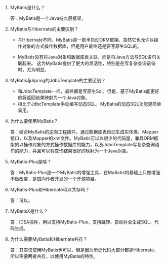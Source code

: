 1. MyBatis是什么？

   答：MyBatis是一个Java持久层框架。

2. MyBatis与Hibernate的主要区别？

   - 与Hibernate不同，MyBatis是一款半自动ORM框架。虽然它也允许以操作对象的方式操作数据库，但是用户最终还是要写原生SQL的。

   - MyBatis没有将Java对象和数据库表关联，而是将Java方法与SQL语句关联起来。 这为MyBatis提供了更大的灵活性，特别是在写复杂查询语句时，尤为明显。

3. MyBatis与Spring的JdbcTemplate的主要区别？

   - 和JdbcTemplate一样，最终都是写原生Sql。但是，基于MyBatis能更好的将返回结果映射为一个Java对象。
   - 相比于JdbcTemplate手动编写动态SQL，MyBatis的动态SQL功能更简单易用。

4. 为什么要使用MyBatis？

   答：结合MyBatis的逆向工程插件，通过数据库表自动生成实体类、Mapper接口，以及Mapper的xml文件。MyBatis可以以很少的代码量，兼具ORM框架的以操作对象的方式操作数据库的能力，以及JdbcTemplate写复杂查询语句的能力，并且可以将查询结果很好的映射为一个Java对象。

5. MyBatis-Plus是啥？

   答：MyBatis-Plus是一个MyBatis的增强工具，在MyBatis的基础上只做增强不做改变，是国内作者开发的一个开源项目。

6. MyBatis-Plus和Hibernate可以共存吗？

   答：可以。

7. MyBatisX是什么？

   答：IDEA插件，用以支持MyBatis-Plus，支持跳转、自动补全生成SQL，代码生成。

8. 为什么需要MyBatis和Hibernate共存？

   答：其实仅使用MyBatis也可以，但是因为历史代码大部分都是Hibernate，所以需要两者共存，以使用MyBatis的特性。